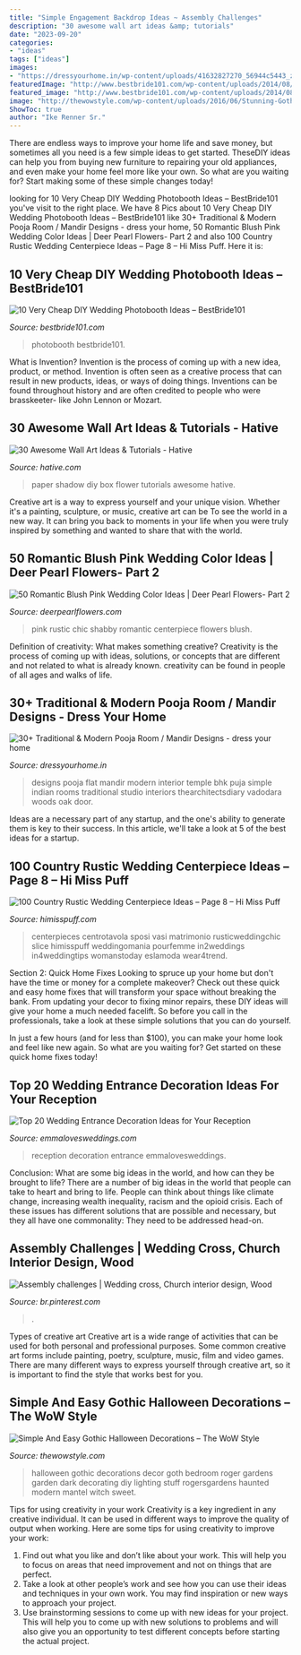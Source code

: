 ```yaml
---
title: "Simple Engagement Backdrop Ideas ~ Assembly Challenges"
description: "30 awesome wall art ideas &amp; tutorials"
date: "2023-09-20"
categories:
- "ideas"
tags: ["ideas"]
images:
- "https://dressyourhome.in/wp-content/uploads/41632827270_56944c5443_z.jpg"
featuredImage: "http://www.bestbride101.com/wp-content/uploads/2014/08/outdoor-photobooth-bestbride101.jpg"
featured_image: "http://www.bestbride101.com/wp-content/uploads/2014/08/outdoor-photobooth-bestbride101.jpg"
image: "http://thewowstyle.com/wp-content/uploads/2016/06/Stunning-Gothic-Halloween-Decorations-1.jpg"
ShowToc: true
author: "Ike Renner Sr."
---
```



There are endless ways to improve your home life and save money, but sometimes all you need is a few simple ideas to get started. TheseDIY ideas can help you from buying new furniture to repairing your old appliances, and even make your home feel more like your own. So what are you waiting for? Start making some of these simple changes today!

	

		
looking for 10 Very Cheap DIY Wedding Photobooth Ideas – BestBride101 you've visit to the right place. We have 8 Pics about 10 Very Cheap DIY Wedding Photobooth Ideas – BestBride101 like 30+ Traditional &amp; Modern Pooja Room / Mandir Designs - dress your home, 50 Romantic Blush Pink Wedding Color Ideas | Deer Pearl Flowers- Part 2 and also 100 Country Rustic Wedding Centerpiece Ideas – Page 8 – Hi Miss Puff. Here it is:
		
    
## 10 Very Cheap DIY Wedding Photobooth Ideas – BestBride101

<img loading=lazy src="http://www.bestbride101.com/wp-content/uploads/2014/08/outdoor-photobooth-bestbride101.jpg" onerror="this.onerror=null;this.src='https://tse3.mm.bing.net/th?id=OIP.DF6AQMD47XfvbLAqoVnAAgHaPd&amp;pid=15.1';" alt="10 Very Cheap DIY Wedding Photobooth Ideas – BestBride101">

_Source: bestbride101.com_

>photobooth bestbride101. 

	

What is Invention?
Invention is the process of coming up with a new idea, product, or method. Invention is often seen as a creative process that can result in new products, ideas, or ways of doing things. Inventions can be found throughout history and are often credited to people who were brasskeeter- like John Lennon or Mozart.

    
## 30 Awesome Wall Art Ideas &amp; Tutorials - Hative

<img loading=lazy src="https://hative.com/wp-content/uploads/2015/12/wall-art-ideas-tutorials/23-wall-art-ideas-tutorials.jpg" onerror="this.onerror=null;this.src='https://tse2.mm.bing.net/th?id=OIP.eQY2caVW3QV_0r98DTOBcQHaJ4&amp;pid=15.1';" alt="30 Awesome Wall Art Ideas &amp; Tutorials - Hative">

_Source: hative.com_

>paper shadow diy box flower tutorials awesome hative. 

	

Creative art is a way to express yourself and your unique vision. Whether it's a painting, sculpture, or music, creative art can be To see the world in a new way. It can bring you back to moments in your life when you were truly inspired by something and wanted to share that with the world.

    
## 50 Romantic Blush Pink Wedding Color Ideas | Deer Pearl Flowers- Part 2

<img loading=lazy src="https://www.deerpearlflowers.com/wp-content/uploads/2015/06/rustic-pink-wedding-centerpiece-shabby-chic-wedding-idea.jpg" onerror="this.onerror=null;this.src='https://tse2.mm.bing.net/th?id=OIP.pJoeI2m2aL1Hl2Z0ad_agAHaLH&amp;pid=15.1';" alt="50 Romantic Blush Pink Wedding Color Ideas | Deer Pearl Flowers- Part 2">

_Source: deerpearlflowers.com_

>pink rustic chic shabby romantic centerpiece flowers blush. 

	

Definition of creativity: What makes something creative?
Creativity is the process of coming up with ideas, solutions, or concepts that are different and not related to what is already known. creativity can be found in people of all ages and walks of life.

    
## 30+ Traditional &amp; Modern Pooja Room / Mandir Designs - Dress Your Home

<img loading=lazy src="https://dressyourhome.in/wp-content/uploads/41632827270_56944c5443_z.jpg" onerror="this.onerror=null;this.src='https://tse1.mm.bing.net/th?id=OIP.AWvAlneKZMer1oaTP5AkcAHaE8&amp;pid=15.1';" alt="30+ Traditional &amp; Modern Pooja Room / Mandir Designs - dress your home">

_Source: dressyourhome.in_

>designs pooja flat mandir modern interior temple bhk puja simple indian rooms traditional studio interiors thearchitectsdiary vadodara woods oak door. 

	

Ideas are a necessary part of any startup, and the one's ability to generate them is key to their success. In this article, we'll take a look at 5 of the best ideas for a startup.

    
## 100 Country Rustic Wedding Centerpiece Ideas – Page 8 – Hi Miss Puff

<img loading=lazy src="https://www.himisspuff.com/wp-content/uploads/2016/04/rustic-country-style-wedding-in-a-barn-with-cute-details-and-elegant-decorations.jpg" onerror="this.onerror=null;this.src='https://tse2.mm.bing.net/th?id=OIP.BqtbhFbX-4Vt7OP6CwjhGwHaLH&amp;pid=15.1';" alt="100 Country Rustic Wedding Centerpiece Ideas – Page 8 – Hi Miss Puff">

_Source: himisspuff.com_

>centerpieces centrotavola sposi vasi matrimonio rusticweddingchic slice himisspuff weddingomania pourfemme in2weddings in4weddingtips womanstoday eslamoda wear4trend. 

	

Section 2: Quick Home Fixes
Looking to spruce up your home but don't have the time or money for a complete makeover? Check out these quick and easy home fixes that will transform your space without breaking the bank.
From updating your decor to fixing minor repairs, these DIY ideas will give your home a much needed facelift. So before you call in the professionals, take a look at these simple solutions that you can do yourself.

In just a few hours (and for less than $100), you can make your home look and feel like new again. So what are you waiting for? Get started on these quick home fixes today!

    
## Top 20 Wedding Entrance Decoration Ideas For Your Reception

<img loading=lazy src="http://emmalovesweddings.com/wp-content/uploads/2018/06/tented-wedding-reception-entrance-decoration-ideas.jpg" onerror="this.onerror=null;this.src='https://tse2.mm.bing.net/th?id=OIP.niE2hMlRuv9isNrV3hU2VgHaLH&amp;pid=15.1';" alt="Top 20 Wedding Entrance Decoration Ideas for Your Reception">

_Source: emmalovesweddings.com_

>reception decoration entrance emmalovesweddings. 

	

Conclusion: What are some big ideas in the world, and how can they be brought to life?
There are a number of big ideas in the world that people can take to heart and bring to life. People can think about things like climate change, increasing wealth inequality, racism and the opioid crisis. Each of these issues has different solutions that are possible and necessary, but they all have one commonality: They need to be addressed head-on.

    
## Assembly Challenges | Wedding Cross, Church Interior Design, Wood

<img loading=lazy src="https://i.pinimg.com/736x/7a/9f/f8/7a9ff863c24b2cc8a4c31d495ff3f0fb--wedding-cross-wedding-bells.jpg" onerror="this.onerror=null;this.src='https://tse3.mm.bing.net/th?id=OIP.YWTDbwGgxgXQvSvBkKcc9AHaJ3&amp;pid=15.1';" alt="Assembly challenges | Wedding cross, Church interior design, Wood">

_Source: br.pinterest.com_

>. 

	

Types of creative art
Creative art is a wide range of activities that can be used for both personal and professional purposes. Some common creative art forms include painting, poetry, sculpture, music, film and video games. There are many different ways to express yourself through creative art, so it is important to find the style that works best for you.

    
## Simple And Easy Gothic Halloween Decorations – The WoW Style

<img loading=lazy src="http://thewowstyle.com/wp-content/uploads/2016/06/Stunning-Gothic-Halloween-Decorations-1.jpg" onerror="this.onerror=null;this.src='https://tse4.mm.bing.net/th?id=OIP.I2r_f7bL5XG32EqSpJYvowHaLH&amp;pid=15.1';" alt="Simple And Easy Gothic Halloween Decorations – The WoW Style">

_Source: thewowstyle.com_

>halloween gothic decorations decor goth bedroom roger gardens garden dark decorating diy lighting stuff rogersgardens haunted modern mantel witch sweet. 

	

Tips for using creativity in your work
Creativity is a key ingredient in any creative individual. It can be used in different ways to improve the quality of output when working. Here are some tips for using creativity to improve your work: 
1. Find out what you like and don’t like about your work. This will help you to focus on areas that need improvement and not on things that are perfect. 
2. Take a look at other people’s work and see how you can use their ideas and techniques in your own work. You may find inspiration or new ways to approach your project. 
3. Use brainstorming sessions to come up with new ideas for your project. This will help you to come up with new solutions to problems and will also give you an opportunity to test different concepts before starting the actual project. 

